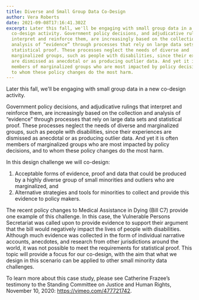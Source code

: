 ```yaml
---
title: Diverse and Small Group Data Co-Design
author: Vera Roberts
date: 2021-09-08T17:16:41.302Z
excerpt: Later this fall, we'll be engaging with small group data in a new
  co-design activity. Government policy decisions, and adjudicative rulings that
  interpret and reinforce them, are increasingly based on the collection and
  analysis of “evidence” through processes that rely on large data sets and
  statistical proof. These processes neglect the needs of diverse and
  marginalized groups, such as people with disabilities, since their experiences
  are dismissed as anecdotal or as producing outlier data. And yet it is often
  members of marginalized groups who are most impacted by policy decisions, and
  to whom these policy changes do the most harm.
---
```

Later this fall, we'll be engaging with small group data in a new co-design activity.

Government policy decisions, and adjudicative rulings that interpret and reinforce them, are increasingly based on the collection and analysis of “evidence” through processes that rely on large data sets and statistical proof. These processes neglect the needs of diverse and marginalized groups, such as people with disabilities, since their experiences are dismissed as anecdotal or as producing outlier data. And yet it is often members of marginalized groups who are most impacted by policy decisions, and to whom these policy changes do the most harm.  

In this design challenge we will co-design:

1. Acceptable forms of evidence, proof and data that could be produced by a highly diverse group of small minorities and outliers who are marginalized, and
2. Alternative strategies and tools for minorities to collect and provide this evidence to policy makers.

The recent policy changes to Medical Assistance in Dying (Bill C7) provide one example of this challenge. In this case, the Vulnerable Persons Secretariat was called upon to provide evidence to support their argument that the bill would negatively impact the lives of people with disabilities. Although much evidence was collected in the form of individual narrative accounts, anecdotes, and research from other jurisdictions around the world, it was not possible to meet the requirements for statistical proof. This topic will provide a focus for our co-design, with the aim that what we design in this scenario can be applied to other small minority data challenges.

To learn more about this case study, please see Catherine Frazee’s testimony to the Standing Committee on Justice and Human Rights, November 10, 2020: <https://vimeo.com/477721742>.